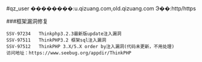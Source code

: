 #qz_user
��������:u.qizuang.com,old.qizuang.com
Э��:http/https


###框架漏洞修复
```
SSV-97234 	Thinkphp3.2.3最新版update注入漏洞
SSV-97511   ThinkPHP3.2 框架sql注入漏洞
SSV-97512   ThinkPHP 3.X/5.X order by注入漏洞(代码未更新，不用处理)
访问地址：https://www.seebug.org/appdir/ThinkPHP
```